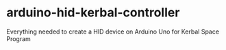 # arduino-hid-kerbal-controller
Everything needed to create a HID device on Arduino Uno for Kerbal Space Program
